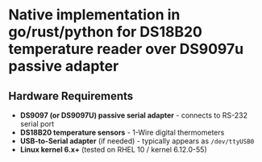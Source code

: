 # Native implementation in go/rust/python for DS18B20 temperature reader over DS9097u passive adapter
## Hardware Requirements

- **DS9097 (or DS9097U) passive serial adapter** - connects to RS-232 serial port
- **DS18B20 temperature sensors** - 1-Wire digital thermometers
- **USB-to-Serial adapter** (if needed) - typically appears as `/dev/ttyUSB0`
- **Linux kernel 6.x+** (tested on RHEL 10 / kernel 6.12.0-55)


